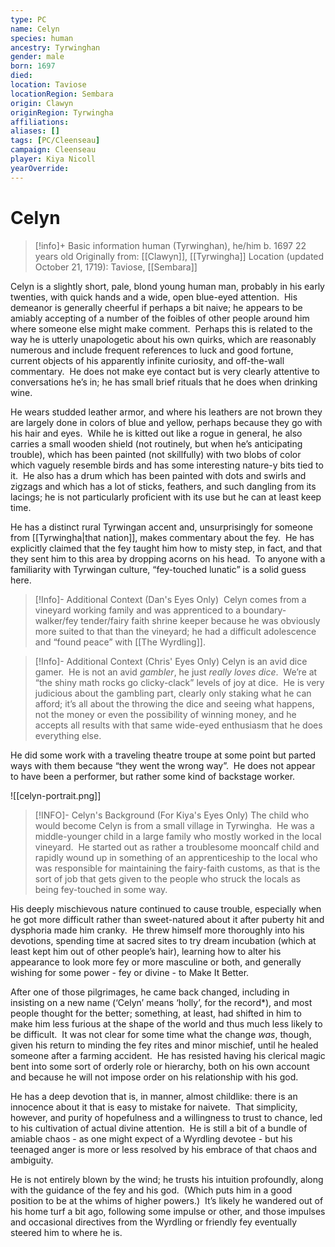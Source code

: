 ```yaml
---
type: PC
name: Celyn
species: human
ancestry: Tyrwinghan
gender: male
born: 1697
died: 
location: Taviose
locationRegion: Sembara
origin: Clawyn
originRegion: Tyrwingha
affiliations: 
aliases: []
tags: [PC/Cleenseau]
campaign: Cleenseau
player: Kiya Nicoll
yearOverride: 
---
```

# Celyn
>[!info]+ Basic information
>human (Tyrwinghan), he/him
>b. 1697
>22 years old
>Originally from: [[Clawyn]], [[Tyrwingha]]
>Location (updated October 21, 1719): Taviose, [[Sembara]]

Celyn is a slightly short, pale, blond young human man, probably in his early twenties, with quick hands and a wide, open blue-eyed attention.  His demeanor is generally cheerful if perhaps a bit naive; he appears to be amiably accepting of a number of the foibles of other people around him where someone else might make comment.  Perhaps this is related to the way he is utterly unapologetic about his own quirks, which are reasonably numerous and include frequent references to luck and good fortune, current objects of his apparently infinite curiosity, and off-the-wall commentary.  He does not make eye contact but is very clearly attentive to conversations he’s in; he has small brief rituals that he does when drinking wine.  
  
He wears studded leather armor, and where his leathers are not brown they are largely done in colors of blue and yellow, perhaps because they go with his hair and eyes.  While he is kitted out like a rogue in general, he also carries a small wooden shield (not routinely, but when he’s anticipating trouble), which has been painted (not skillfully) with two blobs of color which vaguely resemble birds and has some interesting nature-y bits tied to it.  He also has a drum which has been painted with dots and swirls and zigzags and which has a lot of sticks, feathers, and such dangling from its lacings; he is not particularly proficient with its use but he can at least keep time.  
  
He has a distinct rural Tyrwingan accent and, unsurprisingly for someone from [[Tyrwingha|that nation]], makes commentary about the fey.  He has explicitly claimed that the fey taught him how to misty step, in fact, and that they sent him to this area by dropping acorns on his head.  To anyone with a familiarity with Tyrwingan culture, “fey-touched lunatic” is a solid guess here.

>[!Info]- Additional Context (Dan's Eyes Only)
> Celyn comes from a vineyard working family and was apprenticed to a boundary-walker/fey tender/fairy faith shrine keeper because he was obviously more suited to that than the vineyard; he had a difficult adolescence and “found peace” with [[The Wyrdling]].

>[!Info]- Additional Context (Chris' Eyes Only)
>Celyn is an avid dice gamer.  He is not an avid _gambler_, he just _really loves dice_.  We’re at “the shiny math rocks go clicky-clack” levels of joy at dice.  He is very judicious about the gambling part, clearly only staking what he can afford; it’s all about the throwing the dice and seeing what happens, not the money or even the possibility of winning money, and he accepts all results with that same wide-eyed enthusiasm that he does everything else.  
  > 
He did some work with a traveling theatre troupe at some point but parted ways with them because “they went the wrong way”.  He does not appear to have been a performer, but rather some kind of backstage worker.


![[celyn-portrait.png]]

> [!INFO]- Celyn's Background (For Kiya\'s Eyes Only)
> The child who would become Celyn is from a small village in Tyrwingha.  He was a middle-younger child in a large family who mostly worked in the local vineyard.  He started out as rather a troublesome mooncalf child and rapidly wound up in something of an apprenticeship to the local who was responsible for maintaining the fairy-faith customs, as that is the sort of job that gets given to the people who struck the locals as being fey-touched in some way.  
>
His deeply mischievous nature continued to cause trouble, especially when he got more difficult rather than sweet-natured about it after puberty hit and dysphoria made him cranky.  He threw himself more thoroughly into his devotions, spending time at sacred sites to try dream incubation (which at least kept him out of other people’s hair), learning how to alter his appearance to look more fey or more masculine or both, and generally wishing for some power - fey or divine - to Make It Better.  
  >
After one of those pilgrimages, he came back changed, including in insisting on a new name (‘Celyn’ means ‘holly’, for the record*), and most people thought for the better; something, at least, had shifted in him to make him less furious at the shape of the world and thus much less likely to be difficult.  It was not clear for some time what the change *was*, though, given his return to minding the fey rites and minor mischief, until he healed someone after a farming accident.  He has resisted having his clerical magic bent into some sort of orderly role or hierarchy, both on his own account and because he will not impose order on his relationship with his god.  
>  
He has a deep devotion that is, in manner, almost childlike: there is an innocence about it that is easy to mistake for naivete.  That simplicity, however, and purity of hopefulness and a willingness to trust to chance, led to his cultivation of actual divine attention.  He is still a bit of a bundle of amiable chaos - as one might expect of a Wyrdling devotee - but his teenaged anger is more or less resolved by his embrace of that chaos and ambiguity.  
>  
He is not entirely blown by the wind; he trusts his intuition profoundly, along with the guidance of the fey and his god.  (Which puts him in a good position to be at the whims of higher powers.)  It’s likely he wandered out of his home turf a bit ago, following some impulse or other, and those impulses and occasional directives from the Wyrdling or friendly fey eventually steered him to where he is.